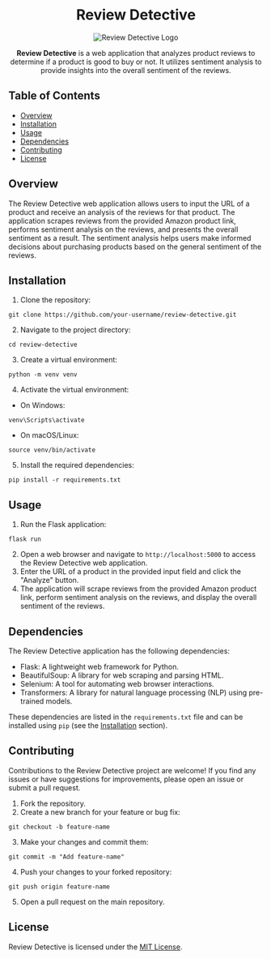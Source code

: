 <h1 align="center">Review Detective</h1>

<p align="center">
  <img src="https://m.media-amazon.com/images/I/61aPimOGsML.png" alt="Review Detective Logo">
</p>

<p align="center">
  <strong>Review Detective</strong> is a web application that analyzes product reviews to determine if a product is good to buy or not. It utilizes sentiment analysis to provide insights into the overall sentiment of the reviews.
</p>

<h2>Table of Contents</h2>

<ul>
  <li><a href="#overview">Overview</a></li>
  <li><a href="#installation">Installation</a></li>
  <li><a href="#usage">Usage</a></li>
  <li><a href="#dependencies">Dependencies</a></li>
  <li><a href="#contributing">Contributing</a></li>
  <li><a href="#license">License</a></li>
</ul>

<h2 id="overview">Overview</h2>

<p>
  The Review Detective web application allows users to input the URL of a product and receive an analysis of the reviews for that product. The application scrapes reviews from the provided Amazon product link, performs sentiment analysis on the reviews, and presents the overall sentiment as a result. The sentiment analysis helps users make informed decisions about purchasing products based on the general sentiment of the reviews.
</p>

<h2 id="installation">Installation</h2>

<ol>
  <li>Clone the repository:</li>
</ol>

<pre><code>git clone https://github.com/your-username/review-detective.git
</code></pre>

<ol start="2">
  <li>Navigate to the project directory:</li>
</ol>

<pre><code>cd review-detective
</code></pre>

<ol start="3">
  <li>Create a virtual environment:</li>
</ol>

<pre><code>python -m venv venv
</code></pre>

<ol start="4">
  <li>Activate the virtual environment:</li>
</ol>

<ul>
  <li>On Windows:</li>
</ul>

<pre><code>venv\Scripts\activate
</code></pre>

<ul>
  <li>On macOS/Linux:</li>
</ul>

<pre><code>source venv/bin/activate
</code></pre>

<ol start="5">
  <li>Install the required dependencies:</li>
</ol>

<pre><code>pip install -r requirements.txt
</code></pre>

<h2 id="usage">Usage</h2>

<ol>
  <li>Run the Flask application:</li>
</ol>

<pre><code>flask run
</code></pre>

<ol start="2">
  <li>Open a web browser and navigate to <code>http://localhost:5000</code> to access the Review Detective web application.</li>
  <li>Enter the URL of a product in the provided input field and click the "Analyze" button.</li>
  <li>The application will scrape reviews from the provided Amazon product link, perform sentiment analysis on the reviews, and display the overall sentiment of the reviews.</li>
</ol>

<h2 id="dependencies">Dependencies</h2>

<p>
  The Review Detective application has the following dependencies:
</p>

<ul>
  <li>Flask: A lightweight web framework for Python.</li>
  <li>BeautifulSoup: A library for web scraping and parsing HTML.</li>
  <li>Selenium: A tool for automating web browser interactions.</li>
  <li>Transformers: A library for natural language processing (NLP) using pre-trained models.</li>
</ul>

<p>
  These dependencies are listed in the <code>requirements.txt</code> file and can be installed using <code>pip</code> (see the <a href="#installation">Installation</a> section).
</p>

<h2 id="contributing">Contributing</h2>

<p>
  Contributions to the Review Detective project are welcome! If you find any issues or have suggestions for improvements, please open an issue or submit a pull request.
</p>

<ol>
  <li>Fork the repository.</li>
  <li>Create a new branch for your feature or bug fix:</li>
</ol>

<pre><code>git checkout -b feature-name
</code></pre>

<ol start="3">
  <li>Make your changes and commit them:</li>
</ol>

<pre><code>git commit -m "Add feature-name"
</code></pre>

<ol start="4">
  <li>Push your changes to your forked repository:</li>
</ol>

<pre><code>git push origin feature-name
</code></pre>

<ol start="5">
  <li>Open a pull request on the main repository.</li>
</ol>

<h2 id="license">License</h2>

<p>
  Review Detective is licensed under the <a href="LICENSE">MIT License</a>.
</p>
